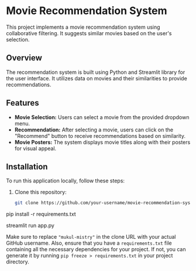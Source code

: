 # Movie Recommendation System

This project implements a movie recommendation system using collaborative filtering. It suggests similar movies based on the user's selection.

## Overview

The recommendation system is built using Python and Streamlit library for the user interface. It utilizes data on movies and their similarities to provide recommendations.

## Features

- **Movie Selection:** Users can select a movie from the provided dropdown menu.
- **Recommendation:** After selecting a movie, users can click on the "Recommend" button to receive recommendations based on similarity.
- **Movie Posters:** The system displays movie titles along with their posters for visual appeal.

## Installation

To run this application locally, follow these steps:

1. Clone this repository:

   ```bash
   git clone https://github.com/your-username/movie-recommendation-system.git

pip install -r requirements.txt

streamlit run app.py


Make sure to replace `"mukul-mistry"` in the clone URL with your actual GitHub username. Also, ensure that you have a `requirements.txt` file containing all the necessary dependencies for your project. If not, you can generate it by running `pip freeze > requirements.txt` in your project directory.

